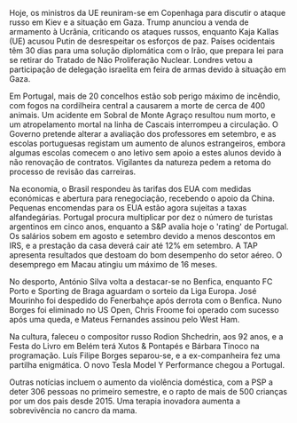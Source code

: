 Hoje, os ministros da UE reuniram-se em Copenhaga para discutir o ataque russo em Kiev e a situação em Gaza. Trump anunciou a venda de armamento à Ucrânia, criticando os ataques russos, enquanto Kaja Kallas (UE) acusou Putin de desrespeitar os esforços de paz. Países ocidentais têm 30 dias para uma solução diplomática com o Irão, que prepara lei para se retirar do Tratado de Não Proliferação Nuclear. Londres vetou a participação de delegação israelita em feira de armas devido à situação em Gaza.

Em Portugal, mais de 20 concelhos estão sob perigo máximo de incêndio, com fogos na cordilheira central a causarem a morte de cerca de 400 animais. Um acidente em Sobral de Monte Agraço resultou num morto, e um atropelamento mortal na linha de Cascais interrompeu a circulação. O Governo pretende alterar a avaliação dos professores em setembro, e as escolas portuguesas registam um aumento de alunos estrangeiros, embora algumas escolas comecem o ano letivo sem apoio a estes alunos devido à não renovação de contratos. Vigilantes da natureza pedem a retoma do processo de revisão das carreiras.

Na economia, o Brasil respondeu às tarifas dos EUA com medidas económicas e abertura para renegociação, recebendo o apoio da China. Pequenas encomendas para os EUA estão agora sujeitas a taxas alfandegárias. Portugal procura multiplicar por dez o número de turistas argentinos em cinco anos, enquanto a S&P avalia hoje o 'rating' de Portugal. Os salários sobem em agosto e setembro devido a menos descontos em IRS, e a prestação da casa deverá cair até 12% em setembro. A TAP apresenta resultados que destoam do bom desempenho do setor aéreo. O desemprego em Macau atingiu um máximo de 16 meses.

No desporto, António Silva volta a destacar-se no Benfica, enquanto FC Porto e Sporting de Braga aguardam o sorteio da Liga Europa. José Mourinho foi despedido do Fenerbahçe após derrota com o Benfica. Nuno Borges foi eliminado no US Open, Chris Froome foi operado com sucesso após uma queda, e Mateus Fernandes assinou pelo West Ham.

Na cultura, faleceu o compositor russo Rodion Shchedrin, aos 92 anos, e a Festa do Livro em Belém terá Xutos & Pontapés e Bárbara Tinoco na programação. Luís Filipe Borges separou-se, e a ex-companheira fez uma partilha enigmática. O novo Tesla Model Y Performance chegou a Portugal.

Outras notícias incluem o aumento da violência doméstica, com a PSP a deter 306 pessoas no primeiro semestre, e o rapto de mais de 500 crianças por um dos pais desde 2015. Uma terapia inovadora aumenta a sobrevivência no cancro da mama.